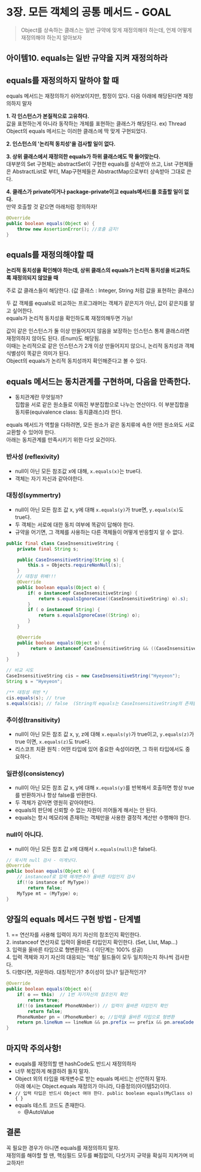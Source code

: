 # 3장. 모든 객체의 공통 메서드 - GOAL

> Object를 상속하는 클래스는 일반 규약에 맞게 재정의해야 하는데, 언제 어떻게 재정의해야 하는지 알아보자

## 아이템10. equals는 일반 규약을 지켜 재정의하라

## equals를 재정의하지 말하야 할 때

equals 메서드는 재정의하기 쉬어보이지만, 함정이 있다. 다음 아래에 해당된다면 재정의하지 말자



**1\. 각 인스턴스가 본질적으로 고유하다.**  
값을 표현하는게 아니라 동작하는 개체를 표현하는 클래스가 해당된다. ex) Thread  
Object의 equals 메서드는 이러한 클래스에 딱 맞게 구현되었다.

**2\. 인스턴스의 '논리적 동치성'을 검사할 일이 없다.**

**3\. 상위 클래스에서 재정의한 equals가 하위 클래스에도 딱 들어맞는다.**  
대부분의 Set 구현체는 abstractSet이 구현한 equals를 상속받아 쓰고, List 구현체들은 AbstractList로 부터, Map구현체들은 AbstractMap으로부터 상속받아 그대로 쓴다.

**4\. 클래스가 private이거나 package-private이고 equals메서드를 호출할 일이 없다.**  
만약 호출할 것 같으면 아래처럼 정의하자!

```java
@Override
public boolean equals(Object o) {
    throw new AssertionError(); //호출 금지!
}
```

## equals를 재정의해야할 때

**논리적 동치성을 확인해야 하는데, 상위 클래스의 equals가 논리적 동치성을 비교하도록 재정의되지 않았을 때**

주로 값 클래스들이 해당한다. (값 클래스 : Integer, String 처럼 값을 표현하는 클래스)

두 값 객체를 equals로 비교하는 프로그래머는 객체가 같은지가 아닌, 값이 같은지를 알고 싶어한다.  
equals가 논리적 동치성을 확인하도록 재정의해두면 가능!

값이 같은 인스턴스가 둘 이상 만들어지지 않음을 보장하는 인스턴스 통제 클래스라면 재정의하지 않아도 된다. (Enum)도 해당됨.  
이때는 논리적으로 같은 인스턴스가 2개 이상 만들어지지 않으니, 논리적 동치성과 객체 식별성이 똑같은 의미가 된다.  
Object의 equals가 논리적 동치성까지 확인해준다고 볼 수 있다.

## equals 메서드는 동치관계를 구현하며, 다음을 만족한다.

-   동치관계란 무엇일까?  
    집합을 서로 같은 원소들로 이뤄진 부분집합으로 나누는 연산이다. 이 부분집합을 동치류(equivalence class: 동치클래스)라 한다.

equals 메서드가 역할을 다하려면, 모든 원소가 같은 동치류에 속한 어떤 원소와도 서로 교환할 수 있어야 한다.  
아래는 동치관계를 만족시키기 위한 다섯 요건이다.

### 반사성 (reflexivity)

-   null이 아닌 모든 참조값 x에 대해, `x.equals(x)`는 true다.
-   객체는 자기 자신과 같아야한다.

### 대칭성(symmertry)

-   null이 아닌 모든 참조 값 x, y에 대해 `x.equals(y)`가 true면, `y.equals(x)`도 true다.
-   두 객체는 서로에 대한 동치 여부에 똑같이 답해야 한다.
-   규약을 어기면, 그 객체를 사용하는 다른 객체들이 어떻게 반응할지 알 수 없다.

```java
public final class CaseInsensitiveString {
    private final String s;

    public CaseInsensitiveString(String s) {
        this.s = Objects.requireNonNull(s);
    }
    // 대칭성 위배!!!
    @Override
    public boolean equals(Object o) {
        if( o instanceof CaseInsensitiveString) {
            return s.equalsIgnoreCase((CaseInsensitiveString) o).s);
        }
        if ( o instanceof String) {
            return s.equalsIgnoreCase((String) o);
        }
    }

    @Override
    public boolean equals(Object o) {
         return o instanceof CaseInsensitiveString && ((CaseInsensitiveString) o).s.equalsIgnoreCase(s);
    }
} 

// 비교 시도
CaseInsensitiveString cis = new CaseInsensitiveString("Hyeyeon");
String s = "Hyeyeon";

/** 대칭성 위반 */
cis.equals(s); // true
s.equals(cis); // false  (String의 equals는 CaseInsensitiveString의 존재를 모른다)
```

### 추이성(transitivity)

-   null이 아닌 모든 참조 값 x, y, z에 대해 `x.equals(y)`가 true이고, `y.equals(z)`가 true 이면, `x.equals(z)`도 true다.
-   리스코프 치환 원칙 : 어떤 타입에 있어 중요한 속성이라면, 그 하위 타입에서도 중요하다.

### 일관성(consistency)

-   null이 아닌 모든 참조 값 x, y에 대해 `x.equals(y)`를 반복해서 호출하면 항상 true를 반환하거나 항상 false를 반환한다.
-   두 객체가 같아면 영원히 같아야한다.
-   equals의 판단에 신뢰할 수 없는 자원이 끼어들게 해서는 안 된다.
-   equals는 항시 메모리에 존재하는 객체만을 사용한 결정적 계산만 수행해야 한다.

### null이 아니다.

-   null이 아닌 모든 참조 값 x에 대해서 `x.equals(null)`은 false다.

```java
// 묵시적 null 검사 - 이게낫다.
@Override
public boolean equals(Object o) {
    // instanceof로 입력 매개변수가 올바른 타입인지 검사
    if(!(o instance of MyType)) 
        return false;
    MyType mt = (MyType) o;
}
```

## 양질의 equals 메서드 구현 방법 - 단계별

1\. == 연산자를 사용해 입력이 자기 자신의 참조인지 확인한다.  
2\. instanceof 연산자로 입력이 올바른 타입인지 확인한다. (Set, LIst, Map...)  
3\. 입력을 올바른 타입으로 형변환한다. ( 이단계는 100% 성공)  
4\. 입력 객체와 자기 자신의 대응되는 '핵심' 필드들이 모두 일치하는지 하나씩 검사한다.  
5\. 다했다면, 자문하라. 대칭적인가? 추이성이 있나? 일관적인가?

```java
@Override
public boolean equals(Object o){
    if( o == this)  // 1번 자기자신의 참조인지 확인
        return true;
    if(!(o instanceof PhoneNUmber)) // 입력이 올바른 타입인지 확인
        return false;
    PhoneNumber pn = (PhoneNumber) o; //입력을 올바른 타입으로 형변환
    return pn.lineNum == lineNum && pn.prefix == prefix && pn.areaCode ==areaCode; // 모두 일치하는지 하나씩 검사
}
```

## 마지막 주의사항!

-   euqals를 재정의할 땐 hashCode도 반드시 재정의하자
-   너무 복잡하게 해결하려 들지 말자.
-   Object 외의 타입을 매개변수로 받는 equals 메서드는 선언하지 말자.  
    아래 예시는 Object.equals 재정의가 아니라, 다중정의(아이템52)이다.
-   `// 입력 타입은 반드시 Object 여야 한다. public boolean equals(MyClass o){ }`
-   equals 테스트 코드도 존재한다.
    -   @AutoValue

## 결론

꼭 필요한 경우가 아니면 equals를 재정의하지 말자.  
재정의를 해야할 할 땐, 핵심필드 모두를 빠짐없이, 다섯가지 규약을 확실히 지켜가며 비교하자!!
